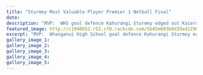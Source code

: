 ```yaml
---
title: "Sturmey Most Valuable Player Premier 1 Netball Final"
date: 
description: "MVP:  WHS goal defence Kahurangi Sturmey edged out Kaierau's and former WHS player, Eleanor Hogan for the MVP honours in the Premier netball final."
featured_image: http://c1940652.r52.cf0.rackcdn.com/5b45e603b8d39a4129000465/netball.gif
excerpt: "MVP:  Whanganui High School goal defence Kahurangi Sturmey edged out Kaierau's and former WHS player, Eleanor Hogan for the Most Valuable Player honours in the Premier netball final on Monday night."
gallery_image_1: 
gallery_image_2: 
gallery_image_3: 
gallery_image_4: 
gallery_image_5: 
---
```

